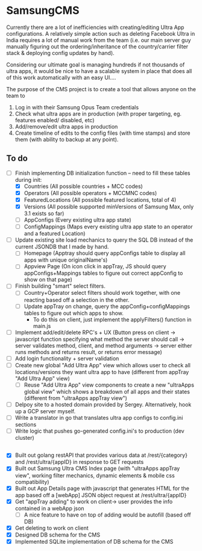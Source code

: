 # SamsungCMS
Currently there are a lot of inefficiencies with creating/editing Ultra App configurations. A relatively simple action such as deleting Facebook Ultra in India requires a lot of manual work from the team (i.e. our main server guy manually figuring out the ordering/inheritance of the country/carrier filter stack & deploying config updates by hand).

Considering our ultimate goal is managing hundreds if not thousands of ultra apps, it would be nice to have a scalable system in place that does all of this work automatically with an easy UI....

The purpose of the CMS project is to create a tool that allows anyone on the team to

1. Log in with their Samsung Opus Team credentials
2. Check what ultra apps are in production (with proper targeting, eg. features enabled/ disabled, etc)  
3. Add/remove/edit ultra apps in production
4. Create timeline of edits to the config files (with time stamps) and store them (with ability to backup at any point).

## To do
- [ ] Finish implementing DB initialization function – need to fill these tables during init:
     -  [x] Countries (All possible countries + MCC codes)
     -  [x] Operators (All possible operators + MCCMNC codes)
     -  [x] FeaturedLocations (All possible featured locations, total of 4)
     -  [x] Versions (All possible supported minVersions of Samsung Max, only 3.1 exists so far)
     -  [ ] AppConfigs (Every existing ultra app state)
     -  [ ] ConfigMappings (Maps every existing ultra app state to an operator and a featured Location)
- [ ] Update existing site load mechanics to query the SQL DB instead of the current JSONDB that I made by hand.
     -  [ ] Homepage (Apptray should query appConfigs table to display all apps with unique originalName's)
     -  [ ] Appview Page (On icon click in appTray, JS should query appConfigs+Mappings tables to figure out correct appConfig to show on that page)
- [ ] Finish building "smart" select filters.
     -  [ ] Country+Operator select filters should work together, with one reacting based off a selection in the other.
     -  [ ] Update appTray on change, query the appConfig+configMappings tables to figure out which apps to show.
          - To do this on client, just implement the applyFilters() function in main.js
- [ ] Implement add/edit/delete RPC's + UX (Button press on client -> javascript function specifying what method the server should call -> server validates method, client, and method arguments -> server either runs methods and returns result, or returns error message)
- [ ] Add login functionality + server validation
- [ ] Create new global "Add Ultra App" view which allows user to check all locations/versions they want ultra app to have (different from appTray "Add Ultra App" view)
     -  [ ] Reuse "Add Ultra App" view components to create a new "ultraApps global view" which shows a breakdown of all apps and their states (different from "ultraApps appTray view")
- [ ] Delpoy site to a hosted domain provided by Sergey. Alternatively, hook up a GCP server myself.
- [ ] Write a translator in go that translates ultra app configs to config.ini sections
- [ ] Write logic that pushes go-generated config.ini's to production (dev cluster)
##

- [x] Built out golang restAPI that provides various data at /rest/{category} and /rest/ultra/{appID} in response to GET requests
- [x] Built out Samsung Ultra CMS Index page (with "ultraApps appTray view", working filter mechanics, dynamic elements & mobile css compatibility)
- [x] Built out App Details page with javascript that generates HTML for the app based off a [webApp] JSON object request at /rest/ultra/{appID}
- [x] Get "appTray adding" to work on client-> user provides the info contained in a webApp json
     -  [ ] A nice feature to have on top of adding would be autofill (based off DB)
- [x] Get deleting to work on client
- [x] Designed DB schema for the CMS
- [x] Implemented SQLite implementation of DB schema for the CMS

